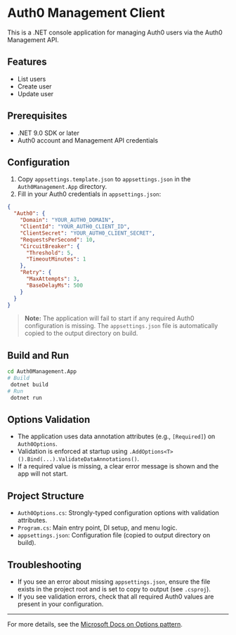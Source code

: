 # Auth0 Management Client

This is a .NET console application for managing Auth0 users via the Auth0 Management API.

## Features
- List users
- Create user
- Update user

## Prerequisites
- .NET 9.0 SDK or later
- Auth0 account and Management API credentials

## Configuration

1. Copy `appsettings.template.json` to `appsettings.json` in the `Auth0Management.App` directory.
2. Fill in your Auth0 credentials in `appsettings.json`:

```json
{
  "Auth0": {
    "Domain": "YOUR_AUTH0_DOMAIN",
    "ClientId": "YOUR_AUTH0_CLIENT_ID",
    "ClientSecret": "YOUR_AUTH0_CLIENT_SECRET",
    "RequestsPerSecond": 10,
    "CircuitBreaker": {
      "Threshold": 5,
      "TimeoutMinutes": 1
    },
    "Retry": {
      "MaxAttempts": 3,
      "BaseDelayMs": 500
    }
  }
}
```

> **Note:** The application will fail to start if any required Auth0 configuration is missing. The `appsettings.json` file is automatically copied to the output directory on build.

## Build and Run

```sh
cd Auth0Management.App
# Build
 dotnet build
# Run
 dotnet run
```

## Options Validation
- The application uses data annotation attributes (e.g., `[Required]`) on `Auth0Options`.
- Validation is enforced at startup using `.AddOptions<T>().Bind(...).ValidateDataAnnotations()`.
- If a required value is missing, a clear error message is shown and the app will not start.

## Project Structure
- `Auth0Options.cs`: Strongly-typed configuration options with validation attributes.
- `Program.cs`: Main entry point, DI setup, and menu logic.
- `appsettings.json`: Configuration file (copied to output directory on build).

## Troubleshooting
- If you see an error about missing `appsettings.json`, ensure the file exists in the project root and is set to copy to output (see `.csproj`).
- If you see validation errors, check that all required Auth0 values are present in your configuration.

---

For more details, see the [Microsoft Docs on Options pattern](https://learn.microsoft.com/en-us/dotnet/core/extensions/options).